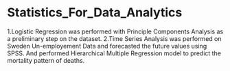 # Statistics_For_Data_Analytics
1.Logistic Regression was performed with Principle Components Analysis as a preliminary step on the dataset.
2.Time Series Analysis was performed on Sweden Un-employement Data and forecasted the future values using SPSS. And performed Hierarchical Multiple Regression model to predict the mortality pattern of deaths.
